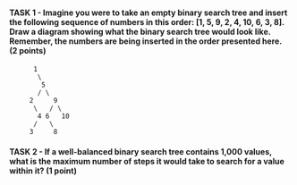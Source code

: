 #### TASK 1 - Imagine you were to take an empty binary search tree and insert the following sequence of numbers in this order: [1, 5, 9, 2, 4, 10, 6, 3, 8]. Draw a diagram showing what the binary search tree would look like. Remember, the numbers are being inserted in the order presented here. (2 points)
```
      1
       \
        5
       / \
     2     9
      \   / \
       4 6   10
      /   \
     3     8
```

#### TASK 2 - If a well-balanced binary search tree contains 1,000 values, what is the maximum number of steps it would take to search for a value within it? (1 point)
